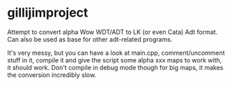 # gillijimproject
Attempt to convert alpha Wow WDT/ADT to LK (or even Cata) Adt format. Can also be used as base for other adt-related programs.

It's very messy, but you can have a look at main.cpp, comment/uncomment stuff in it, compile it and give the script some alpha xxx maps to work with, it should work.
Don't compile in debug mode though for big maps, it makes the conversion incredibly slow.
